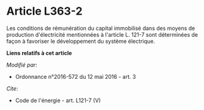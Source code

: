 # Article L363-2

Les conditions de rémunération du capital immobilisé dans des moyens de production d'électricité mentionnées à l'article L.
121-7 sont déterminées de façon à favoriser le développement du système électrique.

**Liens relatifs à cet article**

_Modifié par_:

  - Ordonnance n°2016-572 du 12 mai 2016 - art. 3

_Cite_:

  - Code de l'énergie - art. L121-7 (V)

